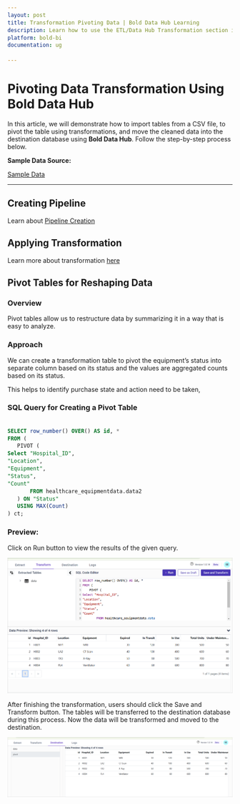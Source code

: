 ```yaml
---
layout: post
title: Transformation Pivoting Data | Bold Data Hub Learning
description: Learn how to use the ETL/Data Hub Transformation section in Bold BI Enterprise Edition. Discover simple steps to pivot the data and make the most of your analytics.
platform: bold-bi
documentation: ug

---
```


# Pivoting Data Transformation Using Bold Data Hub  

In this article, we will demonstrate how to import tables from a CSV file, to pivot the table using transformations, and move the cleaned data into the destination database using **Bold Data Hub**. Follow the step-by-step process below.

**Sample Data Source:**  

[Sample Data](https://billiondata.s3.us-east-1.amazonaws.com/TestBedSamples/data.csv)

---

## Creating Pipeline    

Learn about [Pipeline Creation](https://help.boldbi.com/working-with-data-sources/working-with-bold-data-hub/working-with-pipelines/)

## Applying Transformation

Learn more about transformation [here](https://help.boldbi.com/working-with-data-sources/working-with-bold-data-hub/transformation-preview/#transformation) 

## Pivot Tables for Reshaping Data

### Overview  

Pivot tables allow us to restructure data by summarizing it in a way that is easy to analyze.

### Approach  

We can create a transformation table to pivot the equipment’s status into separate column based on its status and the values are aggregated counts based on its status. 

This helps to identify purchase state and action need to be taken,

### SQL Query for Creating a Pivot Table  

```sql

SELECT row_number() OVER() AS id, * 
FROM (
   PIVOT (
Select "Hospital_ID",
"Location",
"Equipment",
"Status",
"Count"
       FROM healthcare_equipmentdata.data2
   ) ON "Status" 
   USING MAX(Count)
) ct;

```

### Preview:

Click on Run button to view the results of the given query.

![Tranformation Use Case](/static/assets/transformation-use-case/pivot-tables/preview.png#max-width=100%)

After finishing the transformation, users should click the Save and Transform button. The tables will be transferred to the destination database during this process. Now the data will be transformed and moved to the destination.

![Tranformation Use Case](/static/assets/transformation-use-case/pivot-tables/transformationoutput.png#max-width=100%)